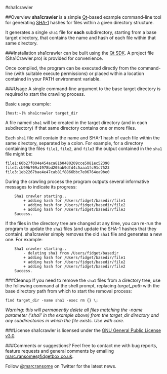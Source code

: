 #sha1crawler

##Overview
**sha1crawler** is a simple [Qt](http://qt.nokia.com/products/)-based example command-line tool for generating [SHA-1](http://en.wikipedia.org/wiki/SHA-1) hashes for files within a given directory structure.

It generates a single `sha1` file for **each** subdirectory, starting from a base target directory, that contains the name and hash of each file within that same directory.

###Installation
sha1crawler can be built using the [Qt SDK](http://qt.nokia.com/products/qt-sdk).  A project file (Sha1Crawler.pro) is provided for convenience.

Once compiled, the program can be executed directly from the command-line (with suitable execute permissions) or placed within a location contained in your PATH environment variable.

###Usage
A single command-line argument to the base target directory is required to start the crawling process.

Basic usage example:  

	[host:~]% sha1crawler target_dir
	
A file named `sha1` will be created in the target directory (and in each subdirectory) if that same directory contains one or more files.

Each `sha1` file will contain the name and SHA-1 hash of each file within the same directory, separated by a colon.  For example, for a directory containing the files `file1`, `file2`, and `file3` the output contained in the `sha1` file might be:

	file1:60b27f004e454aca81b0480209cce5081ec52390
	file2:cb99b709a1978bd205ab9dfd4c5aaa1fc91c7523
	file3:1eb2267bae4e47cab81f8866bbc7e06764ea9be0

During the crawling process the program outputs several informative messages to indicate its progress:

		Sha1 crawler starting..
  			+ adding hash for /Users/fidget/basedir/file1
  			+ adding hash for /Users/fidget/basedir/file2
  			+ adding hash for /Users/fidget/basedir/file3
		Success.
		
If the files in the directory tree are changed at any time, you can re-run the program to update the `sha1` files (and update the SHA-1 hashes that they contain).  sha1crawler simply removes the old `sha1` file and generates a new one.  For example:

		Sha1 crawler starting..
 		 	- deleting sha1 from /Users/fidget/basedir
  			+ adding hash for /Users/fidget/basedir/file1
 		 	+ adding hash for /Users/fidget/basedir/file2
 		 	+ adding hash for /Users/fidget/basedir/file2
		Success.

###Cleanup
If you need to remove the `sha1` files from a directory tree, use the following command at the shell prompt, replacing _target_path_ with the base directory path from which to start the removal process:  

	find target_dir -name sha1 -exec rm {} \;

_Warning: this will permanently delete all files matching the -name parameter ('sha1' in the example above) from the target_dir directory and any subdirectories in which the file exists.  Use with care._

###License
sha1crawler is licensed under the [GNU General Public License v3.0](http://www.gnu.org/licenses/gpl.html).

###Comments or suggestions?
Feel free to contact me with bug reports, feature requests and general comments by emailing [marc.ransome@fidgetbox.co.uk](marc.ransome@fidgetbox.co.uk).

Follow [@marcransome](http://www.twitter.com/fidgetbox) on Twitter for the latest news.